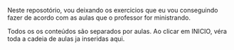 Neste reposotório, vou deixando os exercicios que eu vou conseguindo fazer de acordo com as aulas que o professor for ministrando.

Todos os os conteúdos são separados por aulas. Ao clicar em INICIO, véra toda a cadeia de aulas ja inseridas aqui. 
